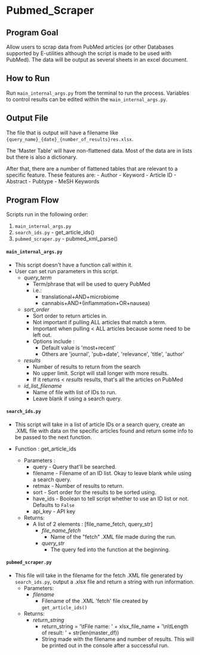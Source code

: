# Pubmed_Scraper

## Program Goal

Allow users to scrap data from PubMed articles (or other Databases supported by E-utilities although the script is made to be used with PubMed). The data will be output as several sheets in an excel document.

## How to Run

Run `main_internal_args.py` from the terminal to run the process. Variables to control results can be edited within the `main_internal_args.py`.


## Output File

The file that is output will have a filename like `{query_name}_{date}_{number_of_results}res.xlsx`.

The 'Master Table' will have non-flattened data. Most of the data are in lists but there is also a dictionary.

After that, there are a number of flattened tables that are relevant to a specific feature. These features are:
    - Author
    - Keyword
    - Article ID
    - Abstract
    - Pubtype
    - MeSH Keywords


## Program Flow

Scripts run in the following order:

1. `main_internal_args.py`
2. `search_ids.py` - get_article_ids()
3. `pubmed_scraper.py` - pubmed_xml_parse()

#### `main_internal_args.py`

- This script doesn't have a function call within it.
- User can set run parameters in this script.
    - _query_term_
        - Term/phrase that will be used to query PubMed
        - i.e.:
            - translational+AND+microbiome
            - cannabis+AND+(inflammation+OR+nausea)
    - _sort_order_
        - Sort order to return articles in.
        - Not important if pulling ALL articles that match a term.
        - Important when pulling < ALL articles because some need to be left out.
        - Options include :
            - Default value is 'most+recent'
            - Others are 'journal', 'pub+date', 'relevance', 'title', 'author'
    - _results_
        - Number of results to return from the search
        - No upper limit. Script will stall longer with more results.
        - If it returns < _results_ results, that's all the articles on PubMed
    - _id_list_filename_
        - Name of file with list of IDs to run.
        - Leave blank if using a search query.

#### `search_ids.py`

- This script will take in a list of article IDs or a search query, create an .XML file with data on the specific articles found and return some info to be passed to the next function.

- Function : get_article_ids
    - Parameters :
        - query - Query that'll be searched.
        - filename - Filename of an ID list. Okay to leave blank while using a search query.
        - retmax - Number of results to return.
        - sort - Sort order for the results to be sorted using.
        - have_ids - Boolean to tell script whether to use an ID list or not. Defaults to `False`
        - api_key - API key
    - Returns:
        - A list of 2 elements : [file_name_fetch, query_str]
            - _file_name_fetch_
                - Name of the "fetch" .XML file made during the run.
            - _query_str_
                - The query fed into the function at the beginning.

#### `pubmed_scraper.py`

- This file will take in the filename for the fetch .XML file generated by `search_ids.py`, output a .xlsx file and return a string with run information.
    - Parameters:
        - _filename_
            - Filename of the .XML 'fetch' file created by `get_article_ids()`
    - Returns:
        - _return_string_
            - return_string = '\tFile name: ' + xlsx_file_name + '\n\tLength of result: ' + str(len(master_df))
            - String made with the filename and number of results. This will be printed out in the console after a successful run.
